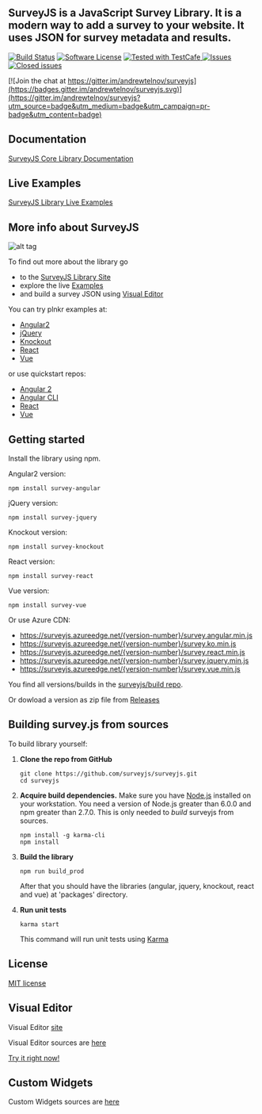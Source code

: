## **SurveyJS** is a JavaScript Survey Library. It is a modern way to add a survey to your website. It uses JSON for survey metadata and results.
[![Build Status](https://travis-ci.org/surveyjs/surveyjs.svg?branch=master)](https://travis-ci.org/surveyjs/surveyjs) [![Software License](https://img.shields.io/badge/license-MIT-brightgreen.svg?style=flat)](LICENSE)
<a href="https://github.com/DevExpress/testcafe">
<img alt="Tested with TestCafe" src="https://img.shields.io/badge/tested%20with-TestCafe-2fa4cf.svg">
</a>
<a href="https://github.com/surveyjs/surveyjs/issues">
<img alt="Issues" src="https://img.shields.io/github/issues/surveyjs/surveyjs.svg">
</a>
<a href="https://github.com/surveyjs/surveyjs/issues?utf8=%E2%9C%93&q=is%3Aissue+is%3Aclosed+">
<img alt="Closed issues" src="https://img.shields.io/github/issues-closed/surveyjs/surveyjs.svg">
</a>

[![Join the chat at https://gitter.im/andrewtelnov/surveyjs](https://badges.gitter.im/andrewtelnov/surveyjs.svg)](https://gitter.im/andrewtelnov/surveyjs?utm_source=badge&utm_medium=badge&utm_campaign=pr-badge&utm_content=badge)

## Documentation

[SurveyJS Core Library Documentation](https://surveyjs.io/Documentation/Library/)

## Live Examples

[SurveyJS Library Live Examples](https://surveyjs.io/Examples/Library/)

## More info about SurveyJS

![alt tag](https://cloud.githubusercontent.com/assets/22315929/22462339/ed33f60a-e7bd-11e6-942b-72882e6bf1db.gif) 

To find out more about the library go

* to the [SurveyJS Library Site](https://surveyjs.io/Library)
* explore the live [Examples](https://www.surveyjs.io/Examples/Library)
* and build a survey JSON using [Visual Editor](https://www.surveyjs.io/Editor/Editor/)

You can try plnkr examples at:

* [Angular2](http://plnkr.co/edit/OJkKlUn1oxzWYtnruXir?p=preview)
* [jQuery](http://plnkr.co/edit/DH4vJWSBtza7bSCDm2r9?p=preview)
* [Knockout](http://plnkr.co/edit/JKy5wwiAhaBTMze3fOO0?p=preview)
* [React](http://plnkr.co/edit/qXdeQa6x2FHRg0YrOlPL?p=preview)
* [Vue](http://plnkr.co/edit/aTYVAiDvMWOf3zDReayE?p=preview)

or use quickstart repos:

* [Angular 2](https://github.com/surveyjs/surveyjs_angular_quickstart)
* [Angular CLI](https://github.com/surveyjs/surveyjs_angular_cli)
* [React](https://github.com/surveyjs/surveyjs_react_quickstart)
* [Vue](https://github.com/surveyjs/surveyjs_vue_quickstart)

## Getting started

Install the library using npm.

Angular2 version:

```
npm install survey-angular
```

jQuery version:

```
npm install survey-jquery
```

Knockout version:

```
npm install survey-knockout
```

React version:

```
npm install survey-react
```

Vue version:

```
npm install survey-vue
```

Or use Azure CDN:

* https://surveyjs.azureedge.net/{version-number}/survey.angular.min.js
* https://surveyjs.azureedge.net/{version-number}/survey.ko.min.js
* https://surveyjs.azureedge.net/{version-number}/survey.react.min.js
* https://surveyjs.azureedge.net/{version-number}/survey.jquery.min.js
* https://surveyjs.azureedge.net/{version-number}/survey.vue.min.js

You find all versions/builds in the [surveyjs/build repo](https://github.com/surveyjs/builds).

Or dowload a version as zip file from [Releases](https://github.com/surveyjs/surveyjs/releases)

## Building survey.js from sources

To build library yourself:

1.  **Clone the repo from GitHub**

    ```
    git clone https://github.com/surveyjs/surveyjs.git
    cd surveyjs
    ```

2.  **Acquire build dependencies.** Make sure you have [Node.js](http://nodejs.org/) installed on your workstation. You need a version of Node.js greater than 6.0.0 and npm greater than 2.7.0. This is only needed to _build_ surveyjs from sources.

    ```
    npm install -g karma-cli
    npm install
    ```

3.  **Build the library**

    ```
    npm run build_prod
    ```

    After that you should have the libraries (angular, jquery, knockout, react and vue) at 'packages' directory.

4.  **Run unit tests**
    ```
    karma start
    ```
    This command will run unit tests using [Karma](https://karma-runner.github.io/0.13/index.html)

## License

[MIT license](https://github.com/surveyjs/surveyjs/blob/master/LICENSE)

## Visual Editor

Visual Editor [site](https://www.surveyjs.io/Editor/)

Visual Editor sources are [here](https://github.com/surveyjs/editor)

[Try it right now!](https://www.surveyjs.io/Editor/Editor/)

## Custom Widgets

Custom Widgets sources are [here](https://github.com/surveyjs/widgets)
